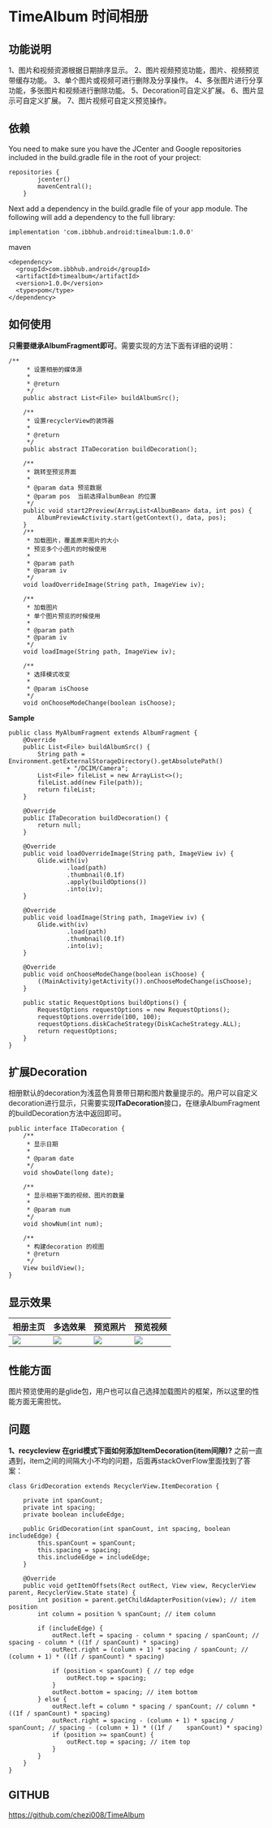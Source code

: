 # TimeAlbum 时间相册

## 功能说明
1、图片和视频资源根据日期排序显示。
2、图片视频预览功能，图片、视频预览带缓存功能。
3、单个图片或视频可进行删除及分享操作。
4、多张图片进行分享功能，多张图片和视频进行删除功能。
5、Decoration可自定义扩展。
6、图片显示可自定义扩展。
7、图片视频可自定义预览操作。

## 依赖
You need to make sure you have the JCenter and Google repositories included in the build.gradle file in the root of your project:
```
repositories {
        jcenter()
        mavenCentral();
    }
```
Next add a dependency in the build.gradle file of your app module. The following will add a dependency to the full library:
```
implementation 'com.ibbhub.android:timealbum:1.0.0'
```
maven
```
<dependency>
  <groupId>com.ibbhub.android</groupId>
  <artifactId>timealbum</artifactId>
  <version>1.0.0</version>
  <type>pom</type>
</dependency>
```

## 如何使用
**只需要继承AlbumFragment即可**。需要实现的方法下面有详细的说明：
```
/**
     * 设置相册的媒体源
     *
     * @return
     */
    public abstract List<File> buildAlbumSrc();

    /**
     * 设置recyclerView的装饰器
     *
     * @return
     */
    public abstract ITaDecoration buildDecoration();

    /**
     * 跳转至预览界面
     *
     * @param data 预览数据
     * @param pos  当前选择albumBean 的位置
     */
    public void start2Preview(ArrayList<AlbumBean> data, int pos) {
        AlbumPreviewActivity.start(getContext(), data, pos);
    }
	/**
     * 加载图片，覆盖原来图片的大小
     * 预览多个小图片的时候使用
     *
     * @param path
     * @param iv
     */
    void loadOverrideImage(String path, ImageView iv);

    /**
     * 加载图片
     * 单个图片预览的时候使用
     *
     * @param path
     * @param iv
     */
    void loadImage(String path, ImageView iv);

    /**
     * 选择模式改变
     *
     * @param isChoose
     */
    void onChooseModeChange(boolean isChoose);
```
**Sample**
```
public class MyAlbumFragment extends AlbumFragment {
    @Override
    public List<File> buildAlbumSrc() {
        String path = Environment.getExternalStorageDirectory().getAbsolutePath()
                + "/DCIM/Camera";
        List<File> fileList = new ArrayList<>();
        fileList.add(new File(path));
        return fileList;
    }

    @Override
    public ITaDecoration buildDecoration() {
        return null;
    }

    @Override
    public void loadOverrideImage(String path, ImageView iv) {
        Glide.with(iv)
                .load(path)
                .thumbnail(0.1f)
                .apply(buildOptions())
                .into(iv);
    }

    @Override
    public void loadImage(String path, ImageView iv) {
        Glide.with(iv)
                .load(path)
                .thumbnail(0.1f)
                .into(iv);
    }

    @Override
    public void onChooseModeChange(boolean isChoose) {
        ((MainActivity)getActivity()).onChooseModeChange(isChoose);
    }

    public static RequestOptions buildOptions() {
        RequestOptions requestOptions = new RequestOptions();
        requestOptions.override(100, 100);
        requestOptions.diskCacheStrategy(DiskCacheStrategy.ALL);
        return requestOptions;
    }
}
```

## 扩展Decoration
相册默认的decoration为浅蓝色背景带日期和图片数量提示的。用户可以自定义decoration进行显示，只需要实现**ITaDecoration**接口，在继承AlbumFragment的buildDecoration方法中返回即可。
```
public interface ITaDecoration {
    /**
     * 显示日期
     *
     * @param date
     */
    void showDate(long date);

    /**
     * 显示相册下面的视频、图片的数量
     *
     * @param num
     */
    void showNum(int num);

    /**
     * 构建decoration 的视图
     * @return
     */
    View buildView();
}
```
## 显示效果
| 相册主页 | 多选效果 | 预览照片 | 预览视频 |
| ------ | ------ | ------ |------ |
| ![](https://i.imgur.com/BR8Txtb.png) | ![](https://i.imgur.com/qYwCh00.png) | ![](https://i.imgur.com/HwGg87J.png) |![](https://i.imgur.com/jwWbcCT.png)|

## 性能方面
图片预览使用的是glide包，用户也可以自己选择加载图片的框架，所以这里的性能方面无需担忧。

## 问题
**1、recycleview 在grid模式下面如何添加ItemDecoration(item间隙)?**
之前一直遇到，item之间的间隔大小不均的问题，后面再stackOverFlow里面找到了答案：
```
class GridDecoration extends RecyclerView.ItemDecoration {

    private int spanCount;
    private int spacing;
    private boolean includeEdge;

    public GridDecoration(int spanCount, int spacing, boolean includeEdge) {
        this.spanCount = spanCount;
        this.spacing = spacing;
        this.includeEdge = includeEdge;
    }

    @Override
    public void getItemOffsets(Rect outRect, View view, RecyclerView parent, RecyclerView.State state) {
        int position = parent.getChildAdapterPosition(view); // item position
        int column = position % spanCount; // item column

        if (includeEdge) {
            outRect.left = spacing - column * spacing / spanCount; // spacing - column * ((1f / spanCount) * spacing)
            outRect.right = (column + 1) * spacing / spanCount; // (column + 1) * ((1f / spanCount) * spacing)

            if (position < spanCount) { // top edge
                outRect.top = spacing;
            }
            outRect.bottom = spacing; // item bottom
        } else {
            outRect.left = column * spacing / spanCount; // column * ((1f / spanCount) * spacing)
            outRect.right = spacing - (column + 1) * spacing / spanCount; // spacing - (column + 1) * ((1f /    spanCount) * spacing)
            if (position >= spanCount) {
                outRect.top = spacing; // item top
            }
        }
    }
}
```

## GITHUB
https://github.com/chezi008/TimeAlbum